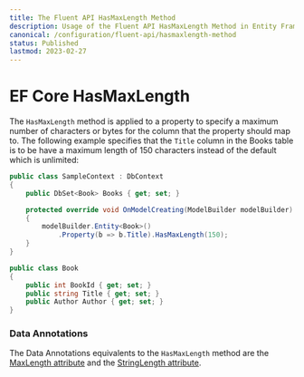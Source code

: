 ```yaml
---
title: The Fluent API HasMaxLength Method
description: Usage of the Fluent API HasMaxLength Method in Entity Framework Core
canonical: /configuration/fluent-api/hasmaxlength-method
status: Published
lastmod: 2023-02-27
---
```


# EF Core HasMaxLength

The `HasMaxLength` method is applied to a property to specify a maximum number of characters or bytes for the column that the property should map to. The following example specifies that the `Title` column in the Books table is to be have a maximum length of 150 characters instead of the default which is unlimited:

```csharp
public class SampleContext : DbContext
{
    public DbSet<Book> Books { get; set; }

    protected override void OnModelCreating(ModelBuilder modelBuilder)
    {
        modelBuilder.Entity<Book>()
            .Property(b => b.Title).HasMaxLength(150);
    }
}

public class Book
{
    public int BookId { get; set; }
    public string Title { get; set; }
    public Author Author { get; set; }
}
```

### Data Annotations
The Data Annotations equivalents to the `HasMaxLength` method are the [MaxLength attribute](/configuration/data-annotation-attributes/maxlength-attribute) and the [StringLength attribute](/configuration/data-annotation-attributes/stringlength-attribute).
